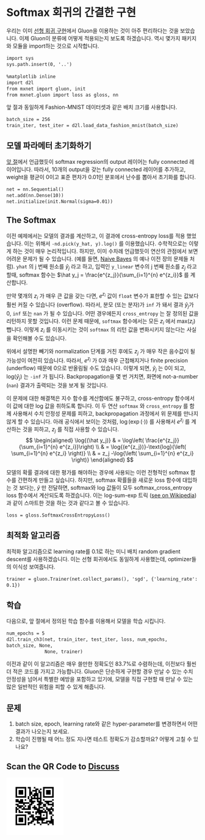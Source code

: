 # Softmax 회귀의 간결한 구현

우리는 이미 [선형 회귀 구현](linear-regression-gluon.md)에서 Gluon을 이용하는 것이 아주 편리하다는 것을 보았습니다. 이제 Gluon이 분류에 어떻게 적용되는지 보도록 하겠습니다. 역시 몇가지 패키지와 모듈을 import하는 것으로 시작합니다.

```{.python .input  n=1}
import sys
sys.path.insert(0, '..')

%matplotlib inline
import d2l
from mxnet import gluon, init
from mxnet.gluon import loss as gloss, nn
```

앞 절과 동일하게 Fashion-MNIST 데이터셋과 같은 배치 크기를 사용합니다.

```{.python .input  n=2}
batch_size = 256
train_iter, test_iter = d2l.load_data_fashion_mnist(batch_size)
```

## 모델 파라메터 초기화하기

[앞 절](softmax-regression.md)에서 언급했듯이 softmax regression의 output 레이어는 fully connected 레이어입니다. 따라서, 10개의 output을 갖는 fully connected 레이어를 추가하고, weight을 평균이 0이고 표준 편차가 0.01인 분포에서 난수를 뽑아서 초기화를 합니다.

```{.python .input  n=3}
net = nn.Sequential()
net.add(nn.Dense(10))
net.initialize(init.Normal(sigma=0.01))
```

## The Softmax

이전 예제에서는 모델의 결과를 계산하고, 이 결과에 cross-entropy loss를 적용 했었습니다. 이는 위해서  `-nd.pick(y_hat, y).log()` 를 이용했습니다. 수학적으로는 이렇게 하는 것이 매우 논리적입니다. 하지만, 이미 수차례 언급했듯이 연산의 관점에서 보면 어려운 문제가 될 수 있습니다.  (예를 들면,  [Naive Bayes](../chapter_crashcourse/naive-bayes.md) 의 예나 이전 장의 문제들 처럼).  ``yhat`` 의 j 번째 원소를  $\hat y_j$ 라고 하고, 입력인 `y_linear` 변수의 j 번째 원소를  $z_j$ 라고 할때, softmax 함수는  $\hat y_j = \frac{e^{z_j}}{\sum_{i=1}^{n} e^{z_i}}$ 를 계산합니다.

만약 몇개의  $z_i$ 가 매우 큰 값을 갖는 다면,  $e^{z_i}$ 값이 `float` 변수가 표한할 수 있는 값보다 훨씬 커질 수 있습니다 (overflow). 따라서, 분모 (또는 분자)가 `inf` 가 돼서 결과  $\hat y_j$가 0, `inf` 또는 `nan` 가 될 수 있습니다. 어떤 경우에든지 `cross_entropy` 는 잘 정의된 값을 리턴하지 못할 것입니다. 이런 문제 때문에, `softmax` 함수에서는 모든 $z_i$ 에서  $\text{max}(z_i)$ 뺍니다. 이렇게  $z_i$ 를 이동시키는 것이 `softmax` 의 리턴 값을 변화시키지 않는다는 사실을 확인해볼 수도 있습니다.

위에서 설명한 빼기와 normalization 단계를 거친 후에도 $z_j$ 가 매우 작은 음수값이 될 가능성이 여전히 있습니다. 따라서,  $e^{z_j}$ 가 0과 매우 근접해지거나 finite precision (underflow) 때문에 0으로 반올림될 수도 있습니다. 이렇게 되면,  $\hat y_j$ 는 0이 되고, $\text{log}(\hat y_j)$ 는 `-inf` 가 됩니다. Backpropagation을 몇 번 거치면, 화면에 not-a-number (`nan`) 결과가 출력되는 것을 보게 될 것입니다.

이 문제에 대한 해결책은 지수 함수를 계산함에도 불구하고, cross-entropy 함수에서 이 값에 대한 log 값을 취하도록 합니다. 이 두 연산 `softmax`  와 `cross_entropy` 를 함께 사용해서 수치 안정성 문제를 피하고, backpropagation 과정에서 위 문제를 만나지 않게 할 수 있습니다. 아래 공식에서 보이는 것처럼, $\log(\exp(\cdot))$ 를 사용해서  $e^{z_j}$ 를 계산하는 것을 피하고,  $z_j$ 를 직접 사용할 수 있습니다.
$$
\begin{aligned}
\log{(\hat y_j)} & = \log\left( \frac{e^{z_j}}{\sum_{i=1}^{n} e^{z_i}}\right) \\
& = \log{(e^{z_j})}-\text{log}{\left( \sum_{i=1}^{n} e^{z_i} \right)} \\
& = z_j -\log{\left( \sum_{i=1}^{n} e^{z_i} \right)}
\end{aligned}
$$

모델의 확률 결과에 대한 평가를 해야하는 경우에 사용되는 이런 전형적인 softmax 함수를 간편하게 만들고 싶습니다. 하지만, softmax 확률들을 새로운 loss 함수에 대입하는 것 보다는,  $\hat{y}$ 만 전달하면, softmax와 log 값들이 모두 softmax_cross_entropy loss 함수에서 계산되도록 하겠습니다. 이는 log-sum-exp 트릭  ([see on Wikipedia](https://en.wikipedia.org/wiki/LogSumExp)) 과 같이 스마트한 것을 하는 것과 같다고 볼 수 있습니다.

```{.python .input  n=4}
loss = gloss.SoftmaxCrossEntropyLoss()
```

## 최적화 알고리즘

최적화 알고리즘으로 learning rate를 0.1로 하는 미니 배치 random gradient descent를 사용하겠습니다. 이는 선형 회귀에서도 동일하게 사용했는데, optimizer들의 이식성 보여줍니다.

```{.python .input  n=5}
trainer = gluon.Trainer(net.collect_params(), 'sgd', {'learning_rate': 0.1})
```

## 학습

다음으로, 앞 절에서 정의된 학습 함수를 이용해서 모델을 학습 시킵니다.

```{.python .input  n=6}
num_epochs = 5
d2l.train_ch3(net, train_iter, test_iter, loss, num_epochs, batch_size, None,
              None, trainer)
```

이전과 같이 이 알고리즘은 매우 쓸만한 정확도인 83.7%로 수렴하는데, 이전보다 훨씬 더 적은 코드를 가지고 가능합니다. Gluon은 단순하게 구현할 경우 만날 수 있는 수치 안정성을 넘어서 특별한 예방을 포함하고 있기에, 모델을 직접 구현할 때 만날 수 있는 많은 일반적인 위험을 피할 수 있게 해줍니다.

## 문제

1. batch size, epoch, learning rate와 같은 hyper-parameter를 변경하면서 어떤 결과가 나오는지 보세요.
1. 학습이 진행될 때 어느 정도 지나면 테스트 정확도가 감소할까요? 어떻게 고칠 수 있나요?

## Scan the QR Code to [Discuss](https://discuss.mxnet.io/t/2337)

![](../img/qr_softmax-regression-gluon.svg)
